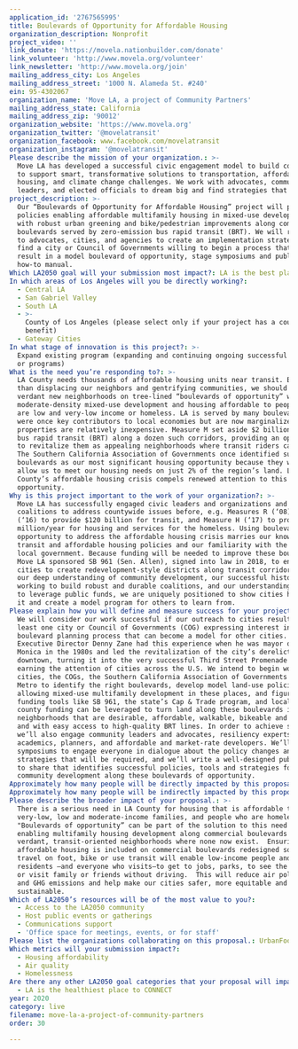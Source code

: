 ```yaml
---
application_id: '2767565995'
title: Boulevards of Opportunity for Affordable Housing
organization_description: Nonprofit
project_video: ''
link_donate: 'https://movela.nationbuilder.com/donate'
link_volunteer: 'http://www.movela.org/volunteer'
link_newsletter: 'http://www.movela.org/join'
mailing_address_city: Los Angeles
mailing_address_street: '1000 N. Alameda St. #240'
ein: 95-4302067
organization_name: 'Move LA, a project of Community Partners'
mailing_address_state: California
mailing_address_zip: '90012'
organization_website: 'https://www.movela.org'
organization_twitter: '@movelatransit'
organization_facebook: www.facebook.com/movelatransit
organization_instagram: '@movelatransit'
Please describe the mission of your organization.: >-
  Move LA has developed a successful civic engagement model to build coalitions
  to support smart, transformative solutions to transportation, affordable
  housing, and climate change challenges. We work with advocates, community
  leaders, and elected officials to dream big and find strategies that work.
project_description: >-
  Our “Boulevards of Opportunity for Affordable Housing” project will promote
  policies enabling affordable multifamily housing in mixed-use developments
  with robust urban greening and bike/pedestrian improvements along commercial
  boulevards served by zero-emission bus rapid transit (BRT). We will reach out
  to advocates, cities, and agencies to create an implementation strategy, and
  find a city or Council of Governments willing to begin a process that would
  result in a model boulevard of opportunity, stage symposiums and publish a
  how-to manual.
Which LA2050 goal will your submission most impact?: LA is the best place to LIVE
In which areas of Los Angeles will you be directly working?:
  - Central LA
  - San Gabriel Valley
  - South LA
  - >-
    County of Los Angeles (please select only if your project has a countywide
    benefit)
  - Gateway Cities
In what stage of innovation is this project?: >-
  Expand existing program (expanding and continuing ongoing successful projects
  or programs)
What is the need you’re responding to?: >-
  LA County needs thousands of affordable housing units near transit. But rather
  than displacing our neighbors and gentrifying communities, we should create
  verdant new neighborhoods on tree-lined “boulevards of opportunity” with
  moderate-density mixed-use development and housing affordable to people who
  are low and very-low income or homeless. LA is served by many boulevards that
  were once key contributors to local economies but are now marginalized, where
  properties are relatively inexpensive. Measure M set aside $2 billion to build
  bus rapid transit (BRT) along a dozen such corridors, providing an opportunity
  to revitalize them as appealing neighborhoods where transit riders can live.
  The Southern California Association of Governments once identified such
  boulevards as our most significant housing opportunity because they would
  allow us to meet our housing needs on just 2% of the region’s land. LA
  County’s affordable housing crisis compels renewed attention to this
  opportunity.
Why is this project important to the work of your organization?: >-
  Move LA has successfully engaged civic leaders and organizations and formed
  coalitions to address countywide issues before, e.g. Measures R (‘08) and M
  (‘16) to provide $120 billion for transit, and Measure H (‘17) to provide $360
  million/year for housing and services for the homeless. Using boulevards of
  opportunity to address the affordable housing crisis marries our knowledge of
  transit and affordable housing policies and our familiarity with the tools of
  local government. Because funding will be needed to improve these boulevards,
  Move LA sponsored SB 961 (Sen. Allen), signed into law in 2018, to enable
  cities to create redevelopment-style districts along transit corridors. With
  our deep understanding of community development, our successful history
  working to build robust and durable coalitions, and our understanding of how
  to leverage public funds, we are uniquely positioned to show cities how to do
  it and create a model program for others to learn from. 
Please explain how you will define and measure success for your project.: >-
  We will consider our work successful if our outreach to cities results in at
  least one city or Council of Governments (COG) expressing interest in a
  boulevard planning process that can become a model for other cities. Move LA
  Executive Director Denny Zane had this experience when he was mayor of Santa
  Monica in the 1980s and led the revitalization of the city’s derelict
  downtown, turning it into the very successful Third Street Promenade and
  earning the attention of cities across the U.S. We intend to begin work with
  cities, the COGs, the Southern California Association of Governments and LA
  Metro to identify the right boulevards, develop model land-use policies
  allowing mixed-use multifamily development in these places, and figure out how
  funding tools like SB 961, the state’s Cap & Trade program, and local and
  county funding can be leveraged to turn land along these boulevards into
  neighborhoods that are desirable, affordable, walkable, bikeable and green,
  and with easy access to high-quality BRT lines. In order to achieve success
  we’ll also engage community leaders and advocates, resiliency experts,
  academics, planners, and affordable and market-rate developers. We’ll stage 2
  symposiums to engage everyone in dialogue about the policy changes and
  strategies that will be required, and we’ll write a well-designed publication
  to share that identifies successful policies, tools and strategies for
  community development along these boulevards of opportunity.
Approximately how many people will be directly impacted by this proposal?: '500'
Approximately how many people will be indirectly impacted by this proposal?: '1200000'
Please describe the broader impact of your proposal.: >-
  There is a serious need in LA County for housing that is affordable to
  very-low, low and moderate-income families, and people who are homeless.
  "Boulevards of opportunity” can be part of the solution to this need by
  enabling multifamily housing development along commercial boulevards in
  verdant, transit-oriented neighborhoods where none now exist.  Ensuring
  affordable housing is included on commercial boulevards redesigned so we can
  travel on foot, bike or use transit will enable low-income people and other
  residents —and everyone who visits—to get to jobs, parks, to see the doctor,
  or visit family or friends without driving.  This will reduce air pollution
  and GHG emissions and help make our cities safer, more equitable and
  sustainable.
Which of LA2050’s resources will be of the most value to you?:
  - Access to the LA2050 community
  - Host public events or gatherings
  - Communications support
  - 'Office space for meetings, events, or for staff'
Please list the organizations collaborating on this proposal.: UrbanFootprint
Which metrics will your submission impact?:
  - Housing affordability
  - Air quality
  - Homelessness
Are there any other LA2050 goal categories that your proposal will impact?:
  - LA is the healthiest place to CONNECT
year: 2020
category: live
filename: move-la-a-project-of-community-partners
order: 30

---
```


